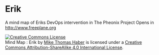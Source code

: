 # Erik
A mind map of Eriks DevOps intervention in The Pheonix Project
Opens in http://www.freeplane.org

<a rel="license" href="http://creativecommons.org/licenses/by-sa/4.0/"><img alt="Creative Commons License" style="border-width:0" src="https://i.creativecommons.org/l/by-sa/4.0/88x31.png" /></a><br /><span xmlns:dct="http://purl.org/dc/terms/" property="dct:title">Mind Map : Erik</span> by <a xmlns:cc="http://creativecommons.org/ns#" href="make10louder.co.uk" property="cc:attributionName" rel="cc:attributionURL">Mike Thomas Haber</a> is licensed under a <a rel="license" href="http://creativecommons.org/licenses/by-sa/4.0/">Creative Commons Attribution-ShareAlike 4.0 International License</a>.


